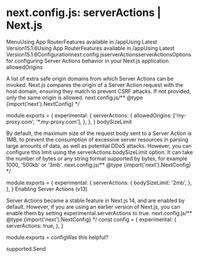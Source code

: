 # next.config.js: serverActions | Next.js

<p>MenuUsing App RouterFeatures available in /appUsing Latest Version15.1.6Using App RouterFeatures available in /appUsing Latest Version15.1.6Configurationnext.config.jsserverActionsserverActionsOptions for configuring Server Actions behavior in your Next.js application.
allowedOrigins</p>
<p>A list of extra safe origin domains from which Server Actions can be invoked. Next.js compares the origin of a Server Action request with the host domain, ensuring they match to prevent CSRF attacks. If not provided, only the same origin is allowed.
next.config.js/** @type {import('next').NextConfig} */</p>
<p>module.exports = {
experimental: {
serverActions: {
allowedOrigins: ['my-proxy.com', '*.my-proxy.com'],
},
},
}
bodySizeLimit</p>
<p>By default, the maximum size of the request body sent to a Server Action is 1MB, to prevent the consumption of excessive server resources in parsing large amounts of data, as well as potential DDoS attacks.
However, you can configure this limit using the serverActions.bodySizeLimit option. It can take the number of bytes or any string format supported by bytes, for example 1000, '500kb' or '3mb'.
next.config.js/** @type {import('next').NextConfig} */</p>
<p>module.exports = {
experimental: {
serverActions: {
bodySizeLimit: '2mb',
},
},
}
Enabling Server Actions (v13)</p>
<p>Server Actions became a stable feature in Next.js 14, and are enabled by default. However, if you are using an earlier version of Next.js, you can enable them by setting experimental.serverActions to true.
next.config.js/** @type {import('next').NextConfig} */
const config = {
experimental: {
serverActions: true,
},
}</p>
<p>module.exports = configWas this helpful?</p>
<p>supported.Send</p>
